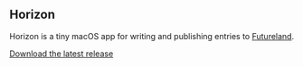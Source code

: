 ## Horizon

Horizon is a tiny macOS app for writing and publishing entries to [Futureland](https://futureland.tv).

[Download the latest release](https://github.com/tmm/horizon/releases/latest/download/Horizon.app.zip)
